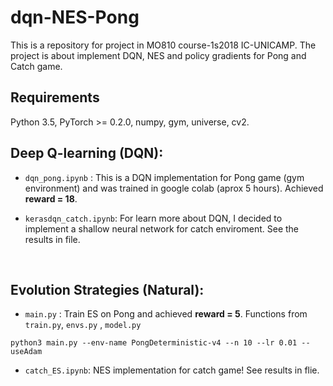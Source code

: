 # dqn-NES-Pong
This is a repository for project in MO810 course-1s2018 IC-UNICAMP. The project is about implement DQN, NES and policy gradients for Pong and Catch game.
<br />

## Requirements

Python 3.5, PyTorch >= 0.2.0, numpy, gym, universe, cv2.
<br />


## Deep Q-learning (DQN):

* `dqn_pong.ipynb` : This is a DQN implementation for Pong game (gym environment) and was trained in google colab (aprox 5 hours). Achieved **reward = 18**.

* `kerasdqn_catch.ipynb`: For learn more about DQN, I decided to implement a shallow neural network for catch enviroment. See the results in file.
<br />

## Evolution Strategies (Natural):

* `main.py` : Train ES on Pong and achieved **reward = 5**. Functions from `train.py`, `envs.py` , `model.py`

```
python3 main.py --env-name PongDeterministic-v4 --n 10 --lr 0.01 --useAdam
```

* `catch_ES.ipynb`: NES implementation for catch game! See results in flie. 
<br />



